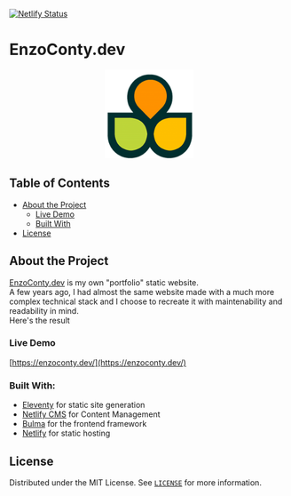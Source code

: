 [![Netlify Status](https://api.netlify.com/api/v1/badges/4367692d-82dc-4a9e-bb8c-ddd2bb2bf6f0/deploy-status)](https://app.netlify.com/sites/enzoconty/deploys)


# EnzoConty.dev

<p align="center">
  <a href="https://enzoconty.dev">
    <img src="/src/static/img/favicon.png" alt="Logo" width="160" height="160">
  </a>
</p>


## Table of Contents

* [About the Project](#about-the-project)
  * [Live Demo](#live-demo)
  * [Built With](#built-with)
* [License](#license)


## About the Project

[EnzoConty.dev](https://enzoconty.dev/) is my own "portfolio" static website.  
A few years ago, I had almost the same website made with a much more complex technical stack and I choose to recreate it with maintenability and readability in mind.  
Here's the result


### Live Demo

[https://enzoconty.dev/](https://enzoconty.dev/)

### Built With:

- [Eleventy](https://www.11ty.dev/) for static site generation
- [Netlify CMS](https://www.netlifycms.org/) for Content Management
- [Bulma](https://bulma.io/) for the frontend framework
- [Netlify](https://www.netlify.com/) for static hosting

## License

Distributed under the MIT License. See [`LICENSE`](LICENSE) for more information.
